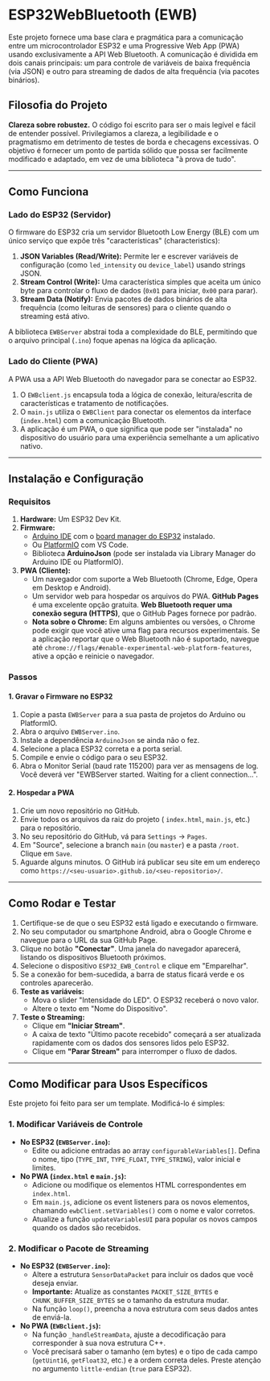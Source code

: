 # ESP32WebBluetooth (EWB)

Este projeto fornece uma base clara e pragmática para a comunicação entre um microcontrolador ESP32 e uma Progressive Web App (PWA) usando exclusivamente a API Web Bluetooth. A comunicação é dividida em dois canais principais: um para controle de variáveis de baixa frequência (via JSON) e outro para streaming de dados de alta frequência (via pacotes binários).

## Filosofia do Projeto

**Clareza sobre robustez.** O código foi escrito para ser o mais legível e fácil de entender possível. Privilegiamos a clareza, a legibilidade e o pragmatismo em detrimento de testes de borda e checagens excessivas. O objetivo é fornecer um ponto de partida sólido que possa ser facilmente modificado e adaptado, em vez de uma biblioteca "à prova de tudo".

---

## Como Funciona

### Lado do ESP32 (Servidor)
O firmware do ESP32 cria um servidor Bluetooth Low Energy (BLE) com um único serviço que expõe três "características" (characteristics):
1.  **JSON Variables (Read/Write):** Permite ler e escrever variáveis de configuração (como `led_intensity` ou `device_label`) usando strings JSON.
2.  **Stream Control (Write):** Uma característica simples que aceita um único byte para controlar o fluxo de dados (`0x01` para iniciar, `0x00` para parar).
3.  **Stream Data (Notify):** Envia pacotes de dados binários de alta frequência (como leituras de sensores) para o cliente quando o streaming está ativo.

A biblioteca `EWBServer` abstrai toda a complexidade do BLE, permitindo que o arquivo principal (`.ino`) foque apenas na lógica da aplicação.

### Lado do Cliente (PWA)
A PWA usa a API Web Bluetooth do navegador para se conectar ao ESP32.
1.  O `EWBclient.js` encapsula toda a lógica de conexão, leitura/escrita de características e tratamento de notificações.
2.  O `main.js` utiliza o `EWBClient` para conectar os elementos da interface (`index.html`) com a comunicação Bluetooth.
3.  A aplicação é um PWA, o que significa que pode ser "instalada" no dispositivo do usuário para uma experiência semelhante a um aplicativo nativo.

---

## Instalação e Configuração

### Requisitos

1.  **Hardware:** Um ESP32 Dev Kit.
2.  **Firmware:**
    *   [Arduino IDE](https://www.arduino.cc/en/software) com o [board manager do ESP32](https://docs.espressif.com/projects/arduino-esp32/en/latest/installing.html) instalado.
    *   Ou [PlatformIO](https://platformio.org/) com VS Code.
    *   Biblioteca **ArduinoJson** (pode ser instalada via Library Manager do Arduino IDE ou PlatformIO).
3.  **PWA (Cliente):**
    *   Um navegador com suporte a Web Bluetooth (Chrome, Edge, Opera em Desktop e Android).
    *   Um servidor web para hospedar os arquivos do PWA. **GitHub Pages** é uma excelente opção gratuita. **Web Bluetooth requer uma conexão segura (HTTPS)**, que o GitHub Pages fornece por padrão.
    *   **Nota sobre o Chrome:** Em alguns ambientes ou versões, o Chrome pode exigir que você ative uma flag para recursos experimentais. Se a aplicação reportar que o Web Bluetooth não é suportado, navegue até `chrome://flags/#enable-experimental-web-platform-features`, ative a opção e reinicie o navegador.

### Passos

#### 1. Gravar o Firmware no ESP32

1.  Copie a pasta `EWBServer` para a sua pasta de projetos do Arduino ou PlatformIO.
2.  Abra o arquivo `EWBServer.ino`.
3.  Instale a dependência `ArduinoJson` se ainda não o fez.
4.  Selecione a placa ESP32 correta e a porta serial.
5.  Compile e envie o código para o seu ESP32.
6.  Abra o Monitor Serial (baud rate 115200) para ver as mensagens de log. Você deverá ver "EWBServer started. Waiting for a client connection...".

#### 2. Hospedar a PWA

1.  Crie um novo repositório no GitHub.
2.  Envie todos os arquivos da raiz do projeto ( `index.html`, `main.js`, etc.) para o repositório.
3.  No seu repositório do GitHub, vá para `Settings` -> `Pages`.
4.  Em "Source", selecione a branch `main` (ou `master`) e a pasta `/root`. Clique em `Save`.
5.  Aguarde alguns minutos. O GitHub irá publicar seu site em um endereço como `https://<seu-usuario>.github.io/<seu-repositorio>/`.

---

## Como Rodar e Testar

1.  Certifique-se de que o seu ESP32 está ligado e executando o firmware.
2.  No seu computador ou smartphone Android, abra o Google Chrome e navegue para o URL da sua GitHub Page.
3.  Clique no botão **"Conectar"**. Uma janela do navegador aparecerá, listando os dispositivos Bluetooth próximos.
4.  Selecione o dispositivo `ESP32_EWB_Control` e clique em "Emparelhar".
5.  Se a conexão for bem-sucedida, a barra de status ficará verde e os controles aparecerão.
6.  **Teste as variáveis:**
    *   Mova o slider "Intensidade do LED". O ESP32 receberá o novo valor.
    *   Altere o texto em "Nome do Dispositivo".
7.  **Teste o Streaming:**
    *   Clique em **"Iniciar Stream"**.
    *   A caixa de texto "Último pacote recebido" começará a ser atualizada rapidamente com os dados dos sensores lidos pelo ESP32.
    *   Clique em **"Parar Stream"** para interromper o fluxo de dados.

---

## Como Modificar para Usos Específicos

Este projeto foi feito para ser um template. Modificá-lo é simples:

### 1. Modificar Variáveis de Controle

*   **No ESP32 (`EWBServer.ino`):**
    *   Edite ou adicione entradas ao array `configurableVariables[]`. Defina o nome, tipo (`TYPE_INT`, `TYPE_FLOAT`, `TYPE_STRING`), valor inicial e limites.
*   **No PWA (`index.html` e `main.js`):**
    *   Adicione ou modifique os elementos HTML correspondentes em `index.html`.
    *   Em `main.js`, adicione os event listeners para os novos elementos, chamando `ewbClient.setVariables()` com o nome e valor corretos.
    *   Atualize a função `updateVariablesUI` para popular os novos campos quando os dados são recebidos.

### 2. Modificar o Pacote de Streaming

*   **No ESP32 (`EWBServer.ino`):**
    *   Altere a estrutura `SensorDataPacket` para incluir os dados que você deseja enviar.
    *   **Importante:** Atualize as constantes `PACKET_SIZE_BYTES` e `CHUNK_BUFFER_SIZE_BYTES` se o tamanho da estrutura mudar.
    *   Na função `loop()`, preencha a nova estrutura com seus dados antes de enviá-la.
*   **No PWA (`EWBclient.js`):**
    *   Na função `_handleStreamData`, ajuste a decodificação para corresponder à sua nova estrutura C++.
    *   Você precisará saber o tamanho (em bytes) e o tipo de cada campo (`getUint16`, `getFloat32`, etc.) e a ordem correta deles. Preste atenção no argumento `little-endian` (`true` para ESP32).